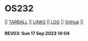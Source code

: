 # OS232

|| [TARBALL]() || [LINKS](links.md) || [LOG](TXT/mylog.txt) || [GitHub](https://github.com/syazantri/os232/) ||

#### REV03: Sun 17 Sep 2023 14:04
